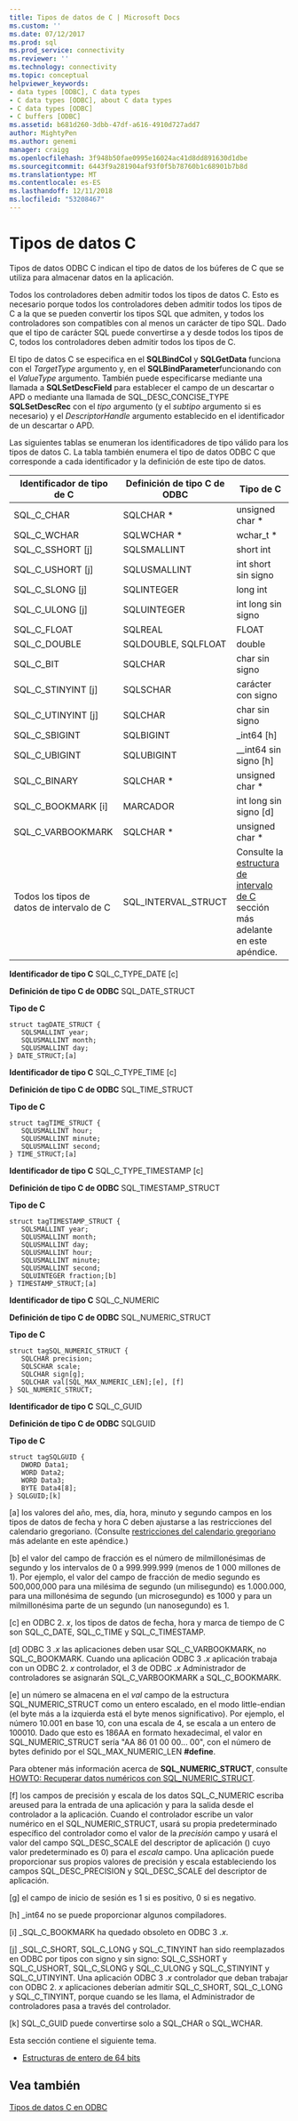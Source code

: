 ```yaml
---
title: Tipos de datos de C | Microsoft Docs
ms.custom: ''
ms.date: 07/12/2017
ms.prod: sql
ms.prod_service: connectivity
ms.reviewer: ''
ms.technology: connectivity
ms.topic: conceptual
helpviewer_keywords:
- data types [ODBC], C data types
- C data types [ODBC], about C data types
- C data types [ODBC]
- C buffers [ODBC]
ms.assetid: b681d260-3dbb-47df-a616-4910d727add7
author: MightyPen
ms.author: genemi
manager: craigg
ms.openlocfilehash: 3f948b50fae0995e16024ac41d8dd891630d1dbe
ms.sourcegitcommit: 6443f9a281904af93f0f5b78760b1c68901b7b8d
ms.translationtype: MT
ms.contentlocale: es-ES
ms.lasthandoff: 12/11/2018
ms.locfileid: "53208467"
---
```

# <a name="c-data-types"></a>Tipos de datos C
Tipos de datos ODBC C indican el tipo de datos de los búferes de C que se utiliza para almacenar datos en la aplicación.  
  
 Todos los controladores deben admitir todos los tipos de datos C. Esto es necesario porque todos los controladores deben admitir todos los tipos de C a la que se pueden convertir los tipos SQL que admiten, y todos los controladores son compatibles con al menos un carácter de tipo SQL. Dado que el tipo de carácter SQL puede convertirse a y desde todos los tipos de C, todos los controladores deben admitir todos los tipos de C.  
  
 El tipo de datos C se especifica en el **SQLBindCol** y **SQLGetData** funciona con el *TargetType* argumento y, en el **SQLBindParameter**funcionando con el *ValueType* argumento. También puede especificarse mediante una llamada a **SQLSetDescField** para establecer el campo de un descartar o APD o mediante una llamada de SQL_DESC_CONCISE_TYPE **SQLSetDescRec** con el *tipo* argumento (y el *subtipo* argumento si es necesario) y el *DescriptorHandle* argumento establecido en el identificador de un descartar o APD.  
  
 Las siguientes tablas se enumeran los identificadores de tipo válido para los tipos de datos C. La tabla también enumera el tipo de datos ODBC C que corresponde a cada identificador y la definición de este tipo de datos.  
  
|Identificador de tipo de C|Definición de tipo C de ODBC|Tipo de C|  
|-----------------------|--------------------|------------|  
|SQL_C_CHAR|SQLCHAR *|unsigned char *|  
|SQL_C_WCHAR|SQLWCHAR *|wchar_t *|  
|SQL_C_SSHORT [j]|SQLSMALLINT|short int|  
|SQL_C_USHORT [j]|SQLUSMALLINT|int short sin signo|  
|SQL_C_SLONG [j]|SQLINTEGER|long int|  
|SQL_C_ULONG [j]|SQLUINTEGER|int long sin signo|  
|SQL_C_FLOAT|SQLREAL|FLOAT|  
|SQL_C_DOUBLE|SQLDOUBLE, SQLFLOAT|double|  
|SQL_C_BIT|SQLCHAR|char sin signo|  
|SQL_C_STINYINT [j]|SQLSCHAR|carácter con signo|  
|SQL_C_UTINYINT [j]|SQLCHAR|char sin signo|  
|SQL_C_SBIGINT|SQLBIGINT|_int64 [h]|  
|SQL_C_UBIGINT|SQLUBIGINT|__int64 sin signo [h]|  
|SQL_C_BINARY|SQLCHAR *|unsigned char *|  
|SQL_C_BOOKMARK [i]|MARCADOR|int long sin signo [d]|  
|SQL_C_VARBOOKMARK|SQLCHAR *|unsigned char *|  
|Todos los tipos de datos de intervalo de C|SQL_INTERVAL_STRUCT|Consulte la [estructura de intervalo de C](../../../odbc/reference/appendixes/c-interval-structure.md) sección más adelante en este apéndice.|  
  
 **Identificador de tipo C** SQL_C_TYPE_DATE [c]  
  
 **Definición de tipo C de ODBC** SQL_DATE_STRUCT  
  
 **Tipo de C**  
  
```  
struct tagDATE_STRUCT {  
   SQLSMALLINT year;  
   SQLUSMALLINT month;  
   SQLUSMALLINT day;    
} DATE_STRUCT;[a]  
```  
  
 **Identificador de tipo C** SQL_C_TYPE_TIME [c]  
  
 **Definición de tipo C de ODBC** SQL_TIME_STRUCT  
  
 **Tipo de C**  
  
```  
struct tagTIME_STRUCT {  
   SQLUSMALLINT hour;  
   SQLUSMALLINT minute;  
   SQLUSMALLINT second;  
} TIME_STRUCT;[a]  
```  
  
 **Identificador de tipo C** SQL_C_TYPE_TIMESTAMP [c]  
  
 **Definición de tipo C de ODBC** SQL_TIMESTAMP_STRUCT  
  
 **Tipo de C**  
  
```  
struct tagTIMESTAMP_STRUCT {  
   SQLSMALLINT year;  
   SQLUSMALLINT month;  
   SQLUSMALLINT day;  
   SQLUSMALLINT hour;  
   SQLUSMALLINT minute;  
   SQLUSMALLINT second;  
   SQLUINTEGER fraction;[b]   
} TIMESTAMP_STRUCT;[a]  
```  
  
 **Identificador de tipo C** SQL_C_NUMERIC  
  
 **Definición de tipo C de ODBC** SQL_NUMERIC_STRUCT  
  
 **Tipo de C**  
  
```  
struct tagSQL_NUMERIC_STRUCT {  
   SQLCHAR precision;  
   SQLSCHAR scale;  
   SQLCHAR sign[g];  
   SQLCHAR val[SQL_MAX_NUMERIC_LEN];[e], [f]   
} SQL_NUMERIC_STRUCT;  
```  
  
 **Identificador de tipo C** SQL_C_GUID  
  
 **Definición de tipo C de ODBC** SQLGUID  
  
 **Tipo de C**  
  
```  
struct tagSQLGUID {  
   DWORD Data1;  
   WORD Data2;  
   WORD Data3;  
   BYTE Data4[8];  
} SQLGUID;[k]  
```  
  
 [a] los valores del año, mes, día, hora, minuto y segundo campos en los tipos de datos de fecha y hora C deben ajustarse a las restricciones del calendario gregoriano. (Consulte [restricciones del calendario gregoriano](../../../odbc/reference/appendixes/constraints-of-the-gregorian-calendar.md) más adelante en este apéndice.)  
  
 [b] el valor del campo de fracción es el número de milmillonésimas de segundo y los intervalos de 0 a 999.999.999 (menos de 1 000 millones de 1). Por ejemplo, el valor del campo de fracción de medio segundo es 500,000,000 para una milésima de segundo (un milisegundo) es 1.000.000, para una millonésima de segundo (un microsegundo) es 1000 y para un milmillonésima parte de un segundo (un nanosegundo) es 1.  
  
 [c] en ODBC 2. *x*, los tipos de datos de fecha, hora y marca de tiempo de C son SQL_C_DATE, SQL_C_TIME y SQL_C_TIMESTAMP.  
  
 [d] ODBC 3 *.x* las aplicaciones deben usar SQL_C_VARBOOKMARK, no SQL_C_BOOKMARK. Cuando una aplicación ODBC 3 *.x* aplicación trabaja con un ODBC 2. *x* controlador, el 3 de ODBC *.x* Administrador de controladores se asignarán SQL_C_VARBOOKMARK a SQL_C_BOOKMARK.  
  
 [e] un número se almacena en el *val* campo de la estructura SQL_NUMERIC_STRUCT como un entero escalado, en el modo little-endian (el byte más a la izquierda está el byte menos significativo). Por ejemplo, el número 10.001 en base 10, con una escala de 4, se escala a un entero de 100010. Dado que esto es 186AA en formato hexadecimal, el valor en SQL_NUMERIC_STRUCT sería "AA 86 01 00 00... 00", con el número de bytes definido por el SQL_MAX_NUMERIC_LEN **#define**.  
  
 Para obtener más información acerca de **SQL_NUMERIC_STRUCT**, consulte [HOWTO: Recuperar datos numéricos con SQL_NUMERIC_STRUCT](retrieve-numeric-data-sql-numeric-struct-kb222831.md).  
  
 [f] los campos de precisión y escala de los datos SQL_C_NUMERIC escriba areused para la entrada de una aplicación y para la salida desde el controlador a la aplicación. Cuando el controlador escribe un valor numérico en el SQL_NUMERIC_STRUCT, usará su propia predeterminado específico del controlador como el valor de la *precisión* campo y usará el valor del campo SQL_DESC_SCALE del descriptor de aplicación () cuyo valor predeterminado es 0) para el *escala* campo. Una aplicación puede proporcionar sus propios valores de precisión y escala estableciendo los campos SQL_DESC_PRECISION y SQL_DESC_SCALE del descriptor de aplicación.  
  
 [g] el campo de inicio de sesión es 1 si es positivo, 0 si es negativo.  
  
 [h] _int64 no se puede proporcionar algunos compiladores.  
  
 [i] _SQL_C_BOOKMARK ha quedado obsoleto en ODBC 3 *.x*.  
  
 [j] _SQL_C_SHORT, SQL_C_LONG y SQL_C_TINYINT han sido reemplazados en ODBC por tipos con signo y sin signo: SQL_C_SSHORT y SQL_C_USHORT, SQL_C_SLONG y SQL_C_ULONG y SQL_C_STINYINT y SQL_C_UTINYINT. Una aplicación ODBC 3 *.x* controlador que deban trabajar con ODBC 2. *x* aplicaciones deberían admitir SQL_C_SHORT, SQL_C_LONG y SQL_C_TINYINT, porque cuando se les llama, el Administrador de controladores pasa a través del controlador.  
  
 [k] SQL_C_GUID puede convertirse solo a SQL_CHAR o SQL_WCHAR.  
  
 Esta sección contiene el siguiente tema.  
  
-   [Estructuras de entero de 64 bits](../../../odbc/reference/appendixes/64-bit-integer-structures.md)  
  
## <a name="see-also"></a>Vea también  
 [Tipos de datos C en ODBC](../../../odbc/reference/develop-app/c-data-types-in-odbc.md)
